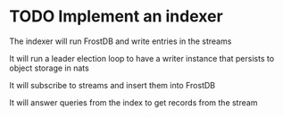 # TODO Implement an indexer

The indexer will run FrostDB and write entries in the streams

It will run a leader election loop to have a writer instance that persists to object storage in nats

It will subscribe to streams and insert them into FrostDB

It will answer queries from the index to get records from the stream